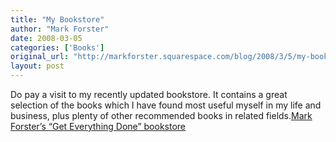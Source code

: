 ```yaml
---
title: "My Bookstore"
author: "Mark Forster"
date: 2008-03-05
categories: ['Books']
original_url: "http://markforster.squarespace.com/blog/2008/3/5/my-bookstore.html"
layout: post
---
```


Do pay a visit to my recently updated bookstore. It contains a great selection of the books which I have found most useful myself in my life and business, plus plenty of other recommended books in related fields.[Mark Forster’s “Get Everything Done” bookstore](http://astore.amazon.co.uk/markforstthet-21)
